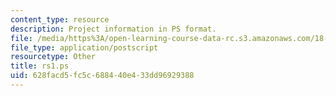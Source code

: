 ```yaml
---
content_type: resource
description: Project information in PS format.
file: /media/https%3A/open-learning-course-data-rc.s3.amazonaws.com/18-06ci-linear-algebra-communications-intensive-spring-2004/628facd5fc5c688440e433dd96929388_rs1.ps
file_type: application/postscript
resourcetype: Other
title: rs1.ps
uid: 628facd5-fc5c-6884-40e4-33dd96929388
---
```


